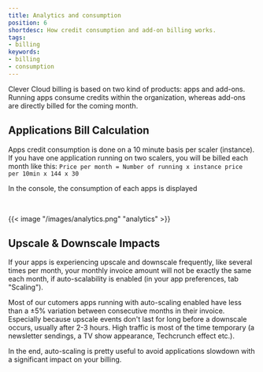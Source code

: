 ```yaml
---
title: Analytics and consumption
position: 6
shortdesc: How credit consumption and add-on billing works.
tags:
- billing
keywords:
- billing
- consumption
---
```


Clever Cloud billing is based on two kind of products: apps and add-ons. Running apps consume credits within the organization, whereas add-ons are directly billed for the coming month.

## Applications Bill Calculation

Apps credit consumption is done on a 10 minute basis per scaler (instance). If you have one application running on two scalers, you will be billed each month like this: `Price per month = Number of running x instance price per 10min x 144 x 30`

In the console, the consumption of each apps is displayed 

<br/>

{{< image "/images/analytics.png" "analytics"  >}}

## Upscale & Downscale Impacts

If your apps is experiencing upscale and downscale frequently, like several times per month, your monthly invoice amount will not be exactly the same each month, if auto-scalability is enabled (in your app preferences, tab "Scaling").

Most of our cutomers apps running with auto-scaling enabled have less than a ±5% variation between consecutive months in their invoice. Especially because upscale events don't last for long before a downscale occurs, usually after 2-3 hours. High traffic is most of the time temporary (a newsletter sendings, a TV show appearance, Techcrunch effect etc.).

In the end, auto-scaling is pretty useful to avoid applications slowdown with a significant impact on your billing.
